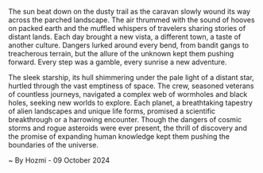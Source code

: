 
The sun beat down on the dusty trail as the caravan slowly wound its way across the parched landscape. The air thrummed with the sound of hooves on packed earth and the muffled whispers of travelers sharing stories of distant lands. Each day brought a new vista, a different town, a taste of another culture. Dangers lurked around every bend, from bandit gangs to treacherous terrain, but the allure of the unknown kept them pushing forward.  Every step was a gamble, every sunrise a new adventure.

The sleek starship, its hull shimmering under the pale light of a distant star, hurtled through the vast emptiness of space.  The crew, seasoned veterans of countless journeys, navigated a complex web of wormholes and black holes, seeking new worlds to explore.  Each planet, a breathtaking tapestry of alien landscapes and unique life forms, promised a scientific breakthrough or a harrowing encounter.  Though the dangers of cosmic storms and rogue asteroids were ever present, the thrill of discovery and the promise of expanding human knowledge kept them pushing the boundaries of the universe. 

~ By Hozmi - 09 October 2024
